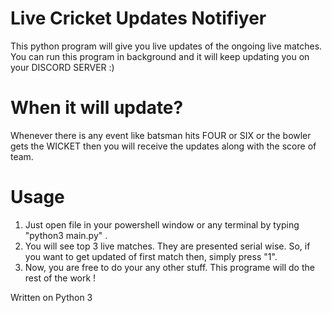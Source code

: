 # Live Cricket Updates Notifiyer
This python program will give you live updates of the ongoing live matches. You can run this program in background and it will keep updating you on your DISCORD SERVER :)

# When it will update?
Whenever there is any event like batsman hits FOUR or SIX or the bowler gets the WICKET then you will receive the updates along with the score of team.

# Usage

1. Just open file in your powershell window or any terminal by typing "python3 main.py" .
2. You will see top 3 live matches. They are presented serial wise. So, if you want to get updated of first match then, simply press "1".
3. Now, you are free to do your any other stuff. This programe will do the rest of the work !



Written on Python 3

